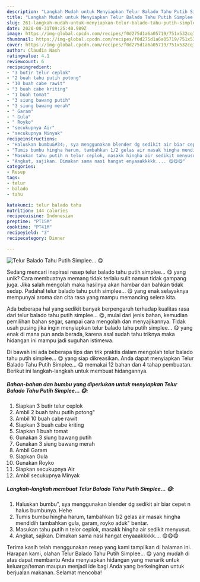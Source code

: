 ```yaml
---
description: "Langkah Mudah untuk Menyiapkan Telur Balado Tahu Putih Simplee... 😋, Enak"
title: "Langkah Mudah untuk Menyiapkan Telur Balado Tahu Putih Simplee... 😋, Enak"
slug: 261-langkah-mudah-untuk-menyiapkan-telur-balado-tahu-putih-simplee-enak
date: 2020-08-31T09:25:40.989Z
image: https://img-global.cpcdn.com/recipes/f0d275d1a6a05719/751x532cq70/telur-balado-tahu-putih-simplee-😋-foto-resep-utama.jpg
thumbnail: https://img-global.cpcdn.com/recipes/f0d275d1a6a05719/751x532cq70/telur-balado-tahu-putih-simplee-😋-foto-resep-utama.jpg
cover: https://img-global.cpcdn.com/recipes/f0d275d1a6a05719/751x532cq70/telur-balado-tahu-putih-simplee-😋-foto-resep-utama.jpg
author: Claudia Nash
ratingvalue: 4.1
reviewcount: 6
recipeingredient:
- "3 butir telur ceplok"
- "2 buah tahu putih potong"
- "10 buah cabe rawit"
- "3 buah cabe kriting"
- "1 buah tomat"
- "3 siung bawang putih"
- "3 siung bawang merah"
- " Garam"
- " Gula"
- " Royko"
- "secukupnya Air"
- "secukupnya Minyak"
recipeinstructions:
- "Haluskan bumbu&#34;, sya menggunakan blender dg sedikit air biar cepet n halus bumbunya. Hehe"
- "Tumis bumbu hingha harum, tambahkan 1/2 gelas air masak hingha mendidih tambahkan gula, garam, royko aduk&#34; bentar."
- "Masukan tahu putih n telor ceplok, masakk hingha air sedikit menyusut."
- "Angkat, sajikan. Dimakan sama nasi hangat enyaaakkkkk.... 😋😋😋"
categories:
- Resep
tags:
- telur
- balado
- tahu

katakunci: telur balado tahu 
nutrition: 144 calories
recipecuisine: Indonesian
preptime: "PT15M"
cooktime: "PT41M"
recipeyield: "3"
recipecategory: Dinner

---
```



![Telur Balado Tahu Putih Simplee... 😋](https://img-global.cpcdn.com/recipes/f0d275d1a6a05719/751x532cq70/telur-balado-tahu-putih-simplee-😋-foto-resep-utama.jpg)

Sedang mencari inspirasi resep telur balado tahu putih simplee... 😋 yang unik? Cara membuatnya memang tidak terlalu sulit namun tidak gampang juga. Jika salah mengolah maka hasilnya akan hambar dan bahkan tidak sedap. Padahal telur balado tahu putih simplee... 😋 yang enak selayaknya mempunyai aroma dan cita rasa yang mampu memancing selera kita.

Ada beberapa hal yang sedikit banyak berpengaruh terhadap kualitas rasa dari telur balado tahu putih simplee... 😋, mulai dari jenis bahan, kemudian pemilihan bahan segar, sampai cara mengolah dan menyajikannya. Tidak usah pusing jika ingin menyiapkan telur balado tahu putih simplee... 😋 yang enak di mana pun anda berada, karena asal sudah tahu triknya maka hidangan ini mampu jadi suguhan istimewa.




Di bawah ini ada beberapa tips dan trik praktis dalam mengolah telur balado tahu putih simplee... 😋 yang siap dikreasikan. Anda dapat menyiapkan Telur Balado Tahu Putih Simplee... 😋 memakai 12 bahan dan 4 tahap pembuatan. Berikut ini langkah-langkah untuk membuat hidangannya.

<!--inarticleads1-->

##### Bahan-bahan dan bumbu yang diperlukan untuk menyiapkan Telur Balado Tahu Putih Simplee... 😋:

1. Siapkan 3 butir telur ceplok
1. Ambil 2 buah tahu putih potong&#34;
1. Ambil 10 buah cabe rawit
1. Siapkan 3 buah cabe kriting
1. Siapkan 1 buah tomat
1. Gunakan 3 siung bawang putih
1. Gunakan 3 siung bawang merah
1. Ambil  Garam
1. Siapkan  Gula
1. Gunakan  Royko
1. Siapkan secukupnya Air
1. Ambil secukupnya Minyak




<!--inarticleads2-->

##### Langkah-langkah membuat Telur Balado Tahu Putih Simplee... 😋:

1. Haluskan bumbu&#34;, sya menggunakan blender dg sedikit air biar cepet n halus bumbunya. Hehe
1. Tumis bumbu hingha harum, tambahkan 1/2 gelas air masak hingha mendidih tambahkan gula, garam, royko aduk&#34; bentar.
1. Masukan tahu putih n telor ceplok, masakk hingha air sedikit menyusut.
1. Angkat, sajikan. Dimakan sama nasi hangat enyaaakkkkk.... 😋😋😋




Terima kasih telah menggunakan resep yang kami tampilkan di halaman ini. Harapan kami, olahan Telur Balado Tahu Putih Simplee... 😋 yang mudah di atas dapat membantu Anda menyiapkan hidangan yang menarik untuk keluarga/teman maupun menjadi ide bagi Anda yang berkeinginan untuk berjualan makanan. Selamat mencoba!
